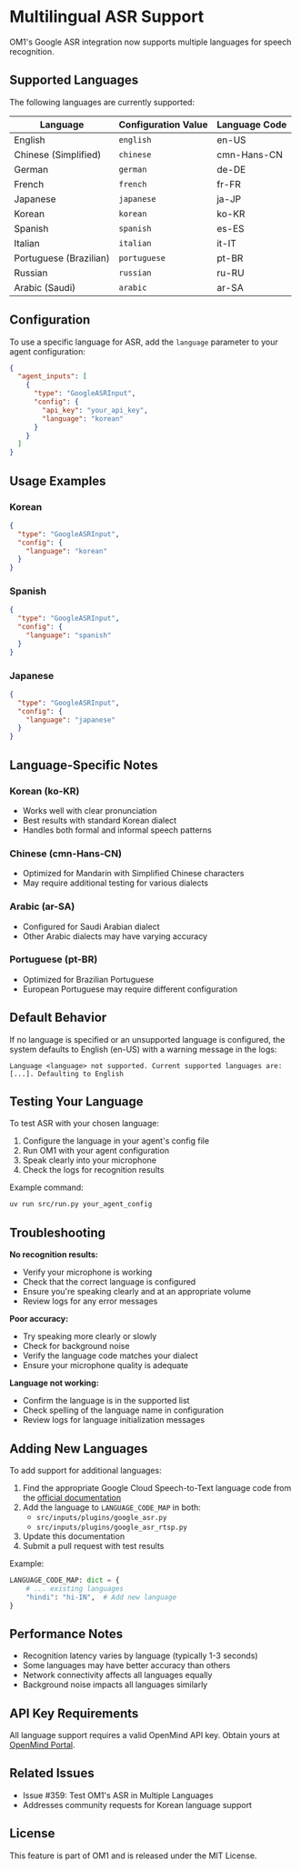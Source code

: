 # Multilingual ASR Support

OM1's Google ASR integration now supports multiple languages for speech recognition.

## Supported Languages

The following languages are currently supported:

| Language | Configuration Value | Language Code |
|----------|-------------------|---------------|
| English | `english` | en-US |
| Chinese (Simplified) | `chinese` | cmn-Hans-CN |
| German | `german` | de-DE |
| French | `french` | fr-FR |
| Japanese | `japanese` | ja-JP |
| Korean | `korean` | ko-KR |
| Spanish | `spanish` | es-ES |
| Italian | `italian` | it-IT |
| Portuguese (Brazilian) | `portuguese` | pt-BR |
| Russian | `russian` | ru-RU |
| Arabic (Saudi) | `arabic` | ar-SA |

## Configuration

To use a specific language for ASR, add the `language` parameter to your agent configuration:

```json
{
  "agent_inputs": [
    {
      "type": "GoogleASRInput",
      "config": {
        "api_key": "your_api_key",
        "language": "korean"
      }
    }
  ]
}
```

## Usage Examples

### Korean

```json
{
  "type": "GoogleASRInput",
  "config": {
    "language": "korean"
  }
}
```

### Spanish

```json
{
  "type": "GoogleASRInput",
  "config": {
    "language": "spanish"
  }
}
```

### Japanese

```json
{
  "type": "GoogleASRInput",
  "config": {
    "language": "japanese"
  }
}
```

## Language-Specific Notes

### Korean (ko-KR)
- Works well with clear pronunciation
- Best results with standard Korean dialect
- Handles both formal and informal speech patterns

### Chinese (cmn-Hans-CN)
- Optimized for Mandarin with Simplified Chinese characters
- May require additional testing for various dialects

### Arabic (ar-SA)
- Configured for Saudi Arabian dialect
- Other Arabic dialects may have varying accuracy

### Portuguese (pt-BR)
- Optimized for Brazilian Portuguese
- European Portuguese may require different configuration

## Default Behavior

If no language is specified or an unsupported language is configured, the system defaults to English (en-US) with a warning message in the logs:

```
Language <language> not supported. Current supported languages are: [...]. Defaulting to English
```

## Testing Your Language

To test ASR with your chosen language:

1. Configure the language in your agent's config file
2. Run OM1 with your agent configuration
3. Speak clearly into your microphone
4. Check the logs for recognition results

Example command:
```bash
uv run src/run.py your_agent_config
```

## Troubleshooting

**No recognition results:**
- Verify your microphone is working
- Check that the correct language is configured
- Ensure you're speaking clearly and at an appropriate volume
- Review logs for any error messages

**Poor accuracy:**
- Try speaking more clearly or slowly
- Check for background noise
- Verify the language code matches your dialect
- Ensure your microphone quality is adequate

**Language not working:**
- Confirm the language is in the supported list
- Check spelling of the language name in configuration
- Review logs for language initialization messages

## Adding New Languages

To add support for additional languages:

1. Find the appropriate Google Cloud Speech-to-Text language code from the [official documentation](https://cloud.google.com/speech-to-text/docs/languages)
2. Add the language to `LANGUAGE_CODE_MAP` in both:
   - `src/inputs/plugins/google_asr.py`
   - `src/inputs/plugins/google_asr_rtsp.py`
3. Update this documentation
4. Submit a pull request with test results

Example:
```python
LANGUAGE_CODE_MAP: dict = {
    # ... existing languages
    "hindi": "hi-IN",  # Add new language
}
```

## Performance Notes

- Recognition latency varies by language (typically 1-3 seconds)
- Some languages may have better accuracy than others
- Network connectivity affects all languages equally
- Background noise impacts all languages similarly

## API Key Requirements

All language support requires a valid OpenMind API key. Obtain yours at [OpenMind Portal](https://portal.openmind.org/).

## Related Issues

- Issue #359: Test OM1's ASR in Multiple Languages
- Addresses community requests for Korean language support

## License

This feature is part of OM1 and is released under the MIT License.
